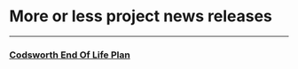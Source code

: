 # More or less project news releases

---

### [Codsworth End Of Life Plan](/releases/codsworth-end-of-life-plan)
